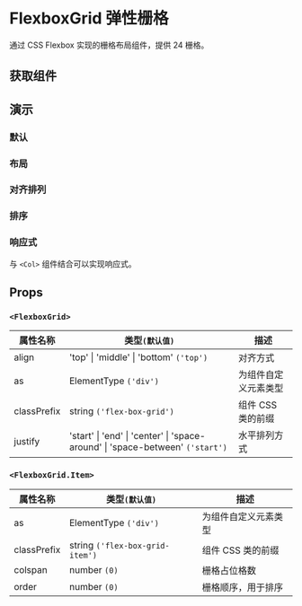 # FlexboxGrid 弹性栅格

通过 CSS Flexbox 实现的栅格布局组件，提供 24 栅格。

## 获取组件

<!--{include:<import-guide>}-->

## 演示

### 默认

 <!--{include:`basic.md`}-->

### 布局

 <!--{include:`justify.md`}-->

### 对齐排列

 <!--{include:`align.md`}-->

### 排序

 <!--{include:`order.md`}-->

### 响应式

与 `<Col>` 组件结合可以实现响应式。

 <!--{include:`responsive.md`}-->

## Props

### `<FlexboxGrid>`

| 属性名称    | 类型`(默认值)`                                                                                | 描述                 |
| ----------- | --------------------------------------------------------------------------------------------- | -------------------- |
| align       | 'top' &#124; 'middle' &#124; 'bottom' `('top')`                                               | 对齐方式             |
| as          | ElementType `('div')`                                                                         | 为组件自定义元素类型 |
| classPrefix | string `('flex-box-grid')`                                                                    | 组件 CSS 类的前缀    |
| justify     | 'start' &#124; 'end' &#124; 'center' &#124; 'space-around' &#124; 'space-between' `('start')` | 水平排列方式         |

### `<FlexboxGrid.Item>`

| 属性名称    | 类型`(默认值)`                  | 描述                 |
| ----------- | ------------------------------- | -------------------- |
| as          | ElementType `('div')`           | 为组件自定义元素类型 |
| classPrefix | string `('flex-box-grid-item')` | 组件 CSS 类的前缀    |
| colspan     | number `(0)`                    | 栅格占位格数         |
| order       | number `(0)`                    | 栅格顺序，用于排序   |
